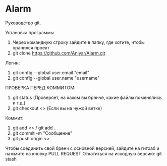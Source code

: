 # Alarm

Руководство git.

Установка программы
1) Через командную строку зайдите в папку, где хотите, чтобы хранился проект
2) git clone https://github.com/Aniyar/Alarm.git

Логин:
1) git config --global user.email "email"
2) git config --global user.name "username"

ПРОВЕРКА ПЕРЕД КОММИТОМ:
1) git status (Проверяет, на каком вы брэнче, какие файлы поменялись и т.д.)
2) git checkout <<branchname>> (Если вы на чужой ветке)
  
Коммит:
1) git add <<filename>> / git add . 
2) git commit -m "Сообщение"
3) git push origin <<branch>>
  
Чтобы соединить свой бренч с основной версией, зайдите на гитхаб и нажмите на кнопку PULL REQUEST
Откатиться на исходную версию:
git stash
